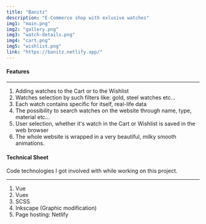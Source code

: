 ```yaml
---
title: "Banitz"
description: "E-Commerce shop with exlusive watches"
img1: "main.png"
img2: "gallery.png"
img3: "watch-details.png"
img4: "cart.png"
img5: "wishlist.png"
link: "https://banitz.netlify.app/"
---
```


#### Features

---

1. Adding watches to the Cart or to the Wishlist
2. Watches selection by such filters like: gold, steel watches etc...
3. Each watch contains specific for itself, real-life data
4. The possibility to search watches on the website through name, type, material etc...
5. User selection, whether it's watch in the Cart or Wishlist is saved in the web browser
6. The whole website is wrapped in a very beautiful, milky smooth animations.

#### Technical Sheet

Code technologies I got involved with while working on this project.

---

1. Vue
2. Vuex
3. SCSS
4. Inkscape (Graphic modification)
5. Page hosting: Netlify
